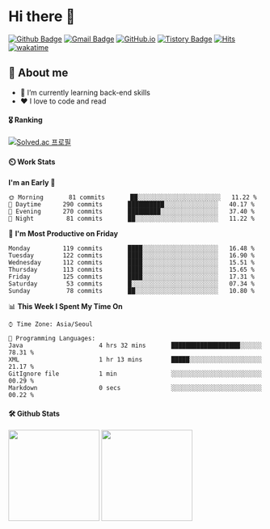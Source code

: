 # Hi there 👋
[![Github Badge](https://img.shields.io/badge/-uiw6unoh-grey?style=flat&logo=github&logoColor=white&link=https://github.com/uiw6unoh/)](https://www.github.com/uiw6unoh/) 
[![Gmail Badge](https://img.shields.io/badge/-uiw6unoh@naver.com-c14438?style=flat&logo=Gmail&logoColor=white&link=mailto:uiw6unoh@naver.com)](mailto:uiw6unoh@naver.com) 
[![GitHub.io](https://img.shields.io/badge/GitHub.io-orange?style=flat&logoColor=white)](https://uiw6unoh.github.io/)
[![Tistory Badge](https://img.shields.io/badge/Tech%20Blog-yellow?style=flat&logoColor=white)](https://#/)
[![Hits](https://hits.seeyoufarm.com/api/count/incr/badge.svg?url=https%3A%2F%2Fgithub.com%2Fuiw6unoh&count_bg=%2379C83D&title_bg=%23555555&icon=&icon_color=%23E7E7E7&title=hits&edge_flat=false)](https://hits.seeyoufarm.com)
[![wakatime](https://wakatime.com/badge/user/54252e40-b19e-45e1-9ec9-fb1c5a26c628.svg)](https://wakatime.com/@54252e40-b19e-45e1-9ec9-fb1c5a26c628)
<!-- [![Portfolio Badge](https://img.shields.io/badge/portfolio-web-blue?style=flat&link=https://github.com/uiw6unoh/)](https://github.com/uiw6unoh/)  -->

## 💬 About me
- 🌱 I’m currently learning back-end skills
- ❤️ I love to code and read


#### 🎖️ Ranking
[![Solved.ac 프로필](http://mazassumnida.wtf/api/v2/generate_badge?boj=uiw6unoh)](https://www.acmicpc.net/user/uiw6unoh)

#### ⏲️ Work Stats
<!--[![uiw6unoh's wakatime stats](https://github-readme-stats.vercel.app/api/wakatime?username=uiw6unoh)]-->

<!--START_SECTION:waka-->
**I'm an Early 🐤** 

```text
🌞 Morning       81 commits       ██░░░░░░░░░░░░░░░░░░░░░░░   11.22 % 
🌆 Daytime      290 commits       ██████████░░░░░░░░░░░░░░░   40.17 % 
🌃 Evening      270 commits       █████████░░░░░░░░░░░░░░░░   37.40 % 
🌙 Night         81 commits       ██░░░░░░░░░░░░░░░░░░░░░░░   11.22 % 

```
📅 **I'm Most Productive on Friday** 

```text
Monday         119 commits       ████░░░░░░░░░░░░░░░░░░░░░   16.48 % 
Tuesday        122 commits       ████░░░░░░░░░░░░░░░░░░░░░   16.90 % 
Wednesday      112 commits       ████░░░░░░░░░░░░░░░░░░░░░   15.51 % 
Thursday       113 commits       ████░░░░░░░░░░░░░░░░░░░░░   15.65 % 
Friday         125 commits       ████░░░░░░░░░░░░░░░░░░░░░   17.31 % 
Saturday        53 commits       █░░░░░░░░░░░░░░░░░░░░░░░░   07.34 % 
Sunday          78 commits       ██░░░░░░░░░░░░░░░░░░░░░░░   10.80 % 

```


📊 **This Week I Spent My Time On** 

```text
⌚︎ Time Zone: Asia/Seoul

💬 Programming Languages: 
Java                     4 hrs 32 mins       ███████████████████░░░░░░   78.31 % 
XML                      1 hr 13 mins        █████░░░░░░░░░░░░░░░░░░░░   21.17 % 
GitIgnore file           1 min               ░░░░░░░░░░░░░░░░░░░░░░░░░   00.29 % 
Markdown                 0 secs              ░░░░░░░░░░░░░░░░░░░░░░░░░   00.22 % 

```


<!--END_SECTION:waka-->

#### 🛠️ Github Stats <br/>
<p>
  <img height="180em" src="https://github-readme-stats-git-masterrstaa-rickstaa.vercel.app/api?username=uiw6unoh&show_icons=true&include_all_commits=true">
  <img height="180em" src="https://github-readme-stats-git-masterrstaa-rickstaa.vercel.app/api/top-langs/?username=uiw6unoh&layout=compact">
</p>

